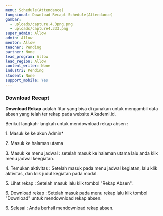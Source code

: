 ```yaml
---
menu: Schedule(Attendance)
fungsional: Download Recapt Schedule(Attendance)
gambar:
  - uploads/capture.4.3png.png
  - uploads/capture4.333.png
super_admin: Allow
admin: Allow
mentor: Allow
teacher: Pending
partner: None
lead_program: Allow
lead_region: Allow
content_writer: None
industri: Pending
student: None
support_mobile: Yes
---
```

### Download Recapt

**D﻿ownload Rekap** adalah fitur yang bisa di gunakan untuk mengambil data absen yang telah ter rekap pada website Alkademi.id.

B﻿erikut langkah-langkah untuk mendownload rekap absen :

1﻿. Masuk ke ke akun Admin*

2﻿. Masuk ke halaman utama

3﻿. Masuk ke menu jadwal : setelah masuk ke halaman utama lalu anda klik menu jadwal keegiatan.

4﻿. Temukan aktivitas : Setelah masuk pada menu jadwal kegiatan, lalu klik  aktivitas, dan klik judul kegiatan pada modal.

5﻿. Lihat rekap : Setelah masuk lalu klik tombol "Rekap Absen".

6﻿. Download rekap : Setelah masuk pada menu rekap lalu klik tombol "Download" untuk mendownload rekap  absen.

6﻿. Selesai : Anda berhsil  mendownload rekap  absen.